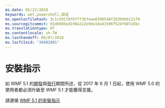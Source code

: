 ```yaml
---
ms.date: 05/22/2018
keywords: wmf,powershell,設定
ms.openlocfilehash: 3c1c591f8fbfff3bfeae8398548f2839dbb121f8
ms.sourcegitcommit: 01d6985ed190a222e9da1da41596f524f607a5bc
ms.translationtype: HT
ms.contentlocale: zh-TW
ms.lasthandoff: 06/07/2018
ms.locfileid: "34482891"
---
```

# <a name="installation-instructions"></a>安裝指示

如 WMF 5.1 的[開發](https://blogs.msdn.microsoft.com/powershell/2016/04/06/windows-management-framework-5-0-updates-and-wmf-5-1/)與[發行](https://blogs.msdn.microsoft.com/powershell/2017/03/28/windows-management-framework-wmf-5-1-now-in-microsoft-update-catalog/)期間所述，從 2017 年 6 月 1 日起，使用 WMF 5.0 的使用者都必須升級至 WMF 5.1 才能獲得支援。

請遵循 [WMF 5.1 的安裝指示](..\5.1\install-configure.md) 
